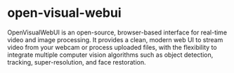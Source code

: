 # open-visual-webui
OpenVisualWebUI is an open-source, browser-based interface for real-time video and image processing. It provides a clean, modern web UI to stream video from your webcam or process uploaded files, with the flexibility to integrate multiple computer vision algorithms such as object detection, tracking, super-resolution, and face restoration.

